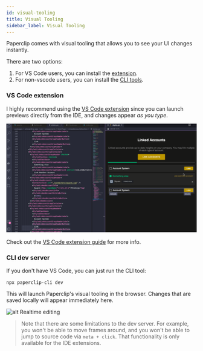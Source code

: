 ```yaml
---
id: visual-tooling
title: Visual Tooling
sidebar_label: Visual Tooling
---
```


Paperclip comes with visual tooling that allows you to see your UI changes instantly.

There are two options:

1. For VS Code users, you can install the [extension](https://marketplace.visualstudio.com/items?itemName=crcn.paperclip-vscode).
1. For non-vscode users, you can install the [CLI tools](#cli-dev-server).


### VS Code extension

I highly recommend using the [VS Code extension](https://marketplace.visualstudio.com/items?itemName=crcn.paperclip-vscode) since you can launch previews directly from the IDE, and changes appear _as you type_.  


![alt Realtime editing](/img/vscode-measure.gif)

Check out the [VS Code extension guide](guide-vscode) for more info.

### CLI dev server

If you don't have VS Code, you can just run the CLI tool:

```
npx paperclip-cli dev
```

This will launch Paperclip's visual tooling in the browser. Changes that are saved locally will appear immediately here. 


![alt Realtime editing](/img/demo-dev-server.gif)

> Note that there are some limitations to the dev server. For example, you won't be able to move frames around, and you won't be able to jump to source code via `meta + click`. That functionality is only available for the IDE extensions.
